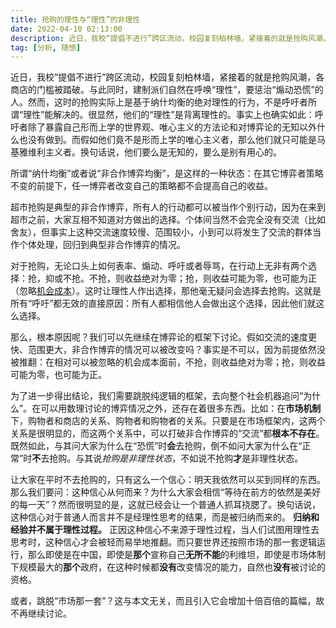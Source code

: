 ```yaml
---
title: 抢购的理性与“理性”的非理性
date: 2022-04-10 02:13:00
description: 近日，我校“提倡不进行”跨区流动，校园复刻柏林墙，紧接着的就是抢购风潮，各商店的门槛被踏破。与此同时，建制派们自然在呼唤“理性”，要惩治“煽动恐慌”的人。然而，这时的抢购实际上是基于纳什均衡的绝对理性的行为，不是呼吁者所谓“理性”能解决的。很显然，他们的“理性”是背离理性的。
tag: [分析, 随想]
---
```


近日，我校“提倡不进行”跨区流动，校园复刻柏林墙，紧接着的就是抢购风潮，各商店的门槛被踏破。与此同时，建制派们自然在呼唤“理性”，要惩治“煽动恐慌”的人。然而，这时的抢购实际上是基于纳什均衡的绝对理性的行为，不是呼吁者所谓“理性”能解决的。很显然，他们的“理性”是背离理性的。事实上也确实如此：呼吁者除了暴露自己形而上学的世界观、唯心主义的方法论和对博弈论的无知以外什么也没有做到。而假如他们竟不是形而上学的唯心主义者，那么他们就只可能是马基雅维利主义者。换句话说，他们要么是无知的，要么是别有用心的。

所谓“纳什均衡”或者说“非合作博弈均衡”，是这样的一种状态：在其它博弈者策略不变的前提下，任一博弈者改变自己的策略都不会提高自己的收益。

超市抢购是典型的非合作博弈，所有人的行动都可以被当作个别行动，因为在来到超市之前，大家互相不知道对方做出的选择。个体间当然不会完全没有交流（比如舍友），但事实上这种交流速度较慢、范围较小，小到可以将发生了交流的群体当作个体处理，回归到典型非合作博弈的情况。

对于抢购，无论口头上如何表率、煽动、呼吁或者辱骂，在行动上无非有两个选择：抢，抑或不抢。不抢，则收益绝对为零；抢，则收益可能为零，也可能为正（忽略[机会成本](https://baike.baidu.com/item/%E6%9C%BA%E4%BC%9A%E6%88%90%E6%9C%AC/498896)）。这时让理性人作出选择，那他毫无疑问会选择去抢购。这就是所有“呼吁”都无效的直接原因：所有人都相信他人会做出这个选择，因此他们就这么选择。

那么，根本原因呢？我们可以先继续在博弈论的框架下讨论。假如交流的速度更快、范围更大，非合作博弈的情况可以被改变吗？事实是不可以，因为前提依然没被推翻：在相对可以被忽略的机会成本面前，不抢，则收益绝对为零；抢，则收益可能为零，也可能为正。

为了进一步得出结论，我们需要跳脱纯逻辑的框架，去向整个社会机器追问“为什么”。在可以用数理讨论的博弈情况之外，还存在着很多东西。比如：在**市场机制**下，购物者和商店的关系、购物者和购物者的关系。只要是在市场框架内，这两个关系是很明显的，而这两个关系中，可以打破非合作博弈的“交流”都**根本不存在**。既然如此，与其问大家为什么在“恐慌”时**会**去抢购，倒不如问大家为什么在“正常”时**不**去抢购。与其说*抢购是非理性状态*，不如说不抢购**才**是非理性状态。

让大家在平时不去抢购的，只有这么一个信心：明天我依然可以买到同样的东西。那么我们要问：这种信心从何而来？为什么大家会相信“等待在前方的依然是美好的每一天”？然而很明显的是，这就已经会让一个普通人抓耳挠腮了。换句话说，这种信心对于普通人而言并不是经理性思考的结果，而是被归纳而来的。 **归纳和经验并不属于理性过程。** 正因这种信心不来源于理性过程，当人们试图用理性去思考时，这种信心才会被轻而易举地推翻。而只要世界还按照市场的那一套逻辑运行，那么即使是在中国，即使是**那个**宣称自己**无所不能**的利维坦，即使是市场体制下规模最大的**那个**政府，在这种时候都**没有**改变情况的能力，自然也**没有**被讨论的资格。

或者，跳脱“市场那一套”？这与本文无关，而且引入它会增加十倍百倍的篇幅，故不再继续讨论。

